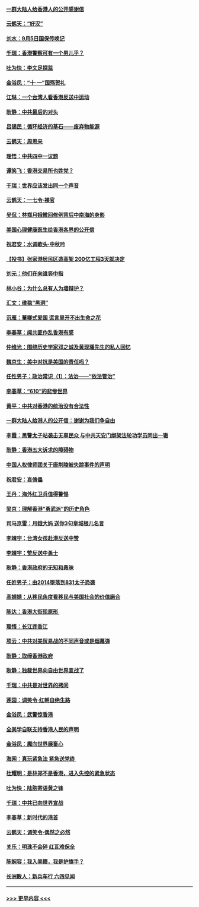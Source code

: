 #### [一群大陆人给香港人的公开感谢信](../pages/nsc993/n11514797.md?t=09121433) 
#### [云鹤天：“好汉”](../pages/nsc993/n11513536.md?t=09121433) 
#### [刘水：9月5日国保传唤记](../pages/nsc993/n11513460.md?t=09121433) 
#### [千瑞：香港警察可有一个男儿乎？](../pages/nsc993/n11513109.md?t=09121433) 
#### [吐为快：李文足探监](../pages/nsc993/n11509622.md?t=09121433) 
#### [金浴凤：“十‧一”国殇贺礼](../pages/nsc993/n11509593.md?t=09121433) 
#### [江琳：一个台湾人看香港反送中运动](../pages/nsc993/n11509211.md?t=09121433) 
#### [耿静：中共最后的对头](../pages/nsc993/n11508308.md?t=09121433) 
#### [吕锡民：循环经济的基石——废弃物能源](../pages/nsc993/n11508212.md?t=09121433) 
#### [云鹤天：周恩来](../pages/nsc993/n11508055.md?t=09121433) 
#### [理悟：中共四中一议题](../pages/nsc993/n11507782.md?t=09121433) 
#### [谭笑飞：香港交易所也姓党？](../pages/nsc993/n11507753.md?t=09121433) 
#### [千瑞：世界应该发出同一个声音](../pages/nsc993/n11507290.md?t=09121433) 
#### [云鹤天：一七令‧裸官](../pages/nsc993/n11507177.md?t=09121433) 
#### [吴侃：林郑月娥撤回修例背后中南海的身影](../pages/nsc993/n11506876.md?t=09121433) 
#### [美国心理健康医生给香港各界的公开信](../pages/nsc993/n11506809.md?t=09121433) 
#### [祝君安：水调歌头‧中秋吟](../pages/nsc993/n11506758.md?t=09121433) 
#### [【投书】张家港居民区造高架 200亿工程3天就决定](../pages/nsc993/n11506682.md?t=09121433) 
#### [刘元：他们在向谁竖中指](../pages/nsc993/n11505384.md?t=09121433) 
#### [林小谷：为什么总有人为墙辩护？](../pages/nsc993/n11505226.md?t=09121433) 
#### [汇文：维稳“黑洞”](../pages/nsc993/n11504347.md?t=09121433) 
#### [沉雁：董卿式爱国 谎言里开不出生命之花](../pages/nsc993/n11503215.md?t=09121433) 
#### [李春草：闻共匪作乱香港有感](../pages/nsc993/n11503072.md?t=09121433) 
#### [仲维光：围绕历史学家邓之诚及黄现璠先生的私人回忆](../pages/nsc993/n11501330.md?t=09121433) 
#### [魏京生：美中对抗是美国的责任吗？](../pages/nsc993/n11500723.md?t=09121433) 
#### [任性男子：政治常识（1）：法治——“依法管治”](../pages/nsc993/n11500791.md?t=09121433) 
#### [李春草：“610”的悲惨世界](../pages/nsc993/n11501141.md?t=09121433) 
#### [黄平：中共对香港的统治没有合法性](../pages/nsc993/n11499473.md?t=09121433) 
#### [一群大陆人给港人的公开信：谢谢为我们争自由](../pages/nsc993/n11500402.md?t=09121433) 
#### [李霞：黑警太子站袭击无辜民众 与中共天安门绑架法轮功学员同出一辙](../pages/nsc993/n11499805.md?t=09121433) 
#### [耿静：香港五大诉求的障碍物](../pages/nsc993/n11497578.md?t=09121433) 
#### [中国人权律师团关于唐荆陵被失踪事件的声明](../pages/nsc993/n11500014.md?t=09121433) 
#### [祝君安：哀傀儡](../pages/nsc993/n11499776.md?t=09121433) 
#### [王丹：海外红卫兵值得警惕](../pages/nsc993/n11498138.md?t=09121433) 
#### [梁京：理解香港“勇武派”的历史角色](../pages/nsc993/n11498006.md?t=09121433) 
#### [司马京雷：月娥大妈  送你3句皇城根儿名言](../pages/nsc993/n11497885.md?t=09121433) 
#### [李靖宇：台湾女孩赴港反送中赞](../pages/nsc993/n11497721.md?t=09121433) 
#### [李靖宇：赞反送中勇士](../pages/nsc993/n11497452.md?t=09121433) 
#### [耿静：香港政府的无知和愚昧](../pages/nsc993/n11494238.md?t=09121433) 
#### [任姓男子：由2014堕落到831太子恐袭](../pages/nsc993/n11496683.md?t=09121433) 
#### [高婧婧：从移民角度看移民与美国社会的价值磨合](../pages/nsc993/n11495757.md?t=09121433) 
#### [陈达：香港大街现原形 ](../pages/nsc993/n11495441.md?t=09121433) 
#### [理悟：长江连香江](../pages/nsc993/n11495377.md?t=09121433) 
#### [项云：中共对美贸易战的不同声音或是烟幕弹](../pages/nsc993/n11494929.md?t=09121433) 
#### [耿静：取缔香港政府](../pages/nsc993/n11494218.md?t=09121433) 
#### [耿静：独裁世界向自由世界宣战了](../pages/nsc993/n11494190.md?t=09121433) 
#### [千瑞：中共是对世界的拷问](../pages/nsc993/n11493021.md?t=09121433) 
#### [莲园：调笑令‧红朝自绝生路](../pages/nsc993/n11493011.md?t=09121433) 
#### [金浴凤：武警惊香港](../pages/nsc993/n11492994.md?t=09121433) 
#### [全美学自联支持香港人民的声明](../pages/nsc993/n11492630.md?t=09121433) 
#### [金浴凤：魔向世界展畜心](../pages/nsc993/n11492599.md?t=09121433) 
#### [海网：真玩紧急法 紧急送党终 ](../pages/nsc993/n11492535.md?t=09121433) 
#### [杜耀明：是林郑不是香港，进入失控的紧急状态](../pages/nsc993/n11491420.md?t=09121433) 
#### [吐为快：陆胞寄语黄之锋](../pages/nsc993/n11491117.md?t=09121433) 
#### [千瑞：中共已向世界宣战](../pages/nsc993/n11490123.md?t=09121433) 
#### [李春草：新时代的港首](../pages/nsc993/n11489864.md?t=09121433) 
#### [云鹤天：调笑令·偶然之必然](../pages/nsc993/n11489701.md?t=09121433) 
#### [关乐：明珠不会碎 红瓦难保全](../pages/nsc993/n11489647.md?t=09121433) 
#### [陈婉容：我入美籍，我是护旗手？](../pages/nsc993/n11487908.md?t=09121433) 
#### [长洲散人：新兵车行 六四见闻](../pages/nsc993/n11487729.md?t=09121433) 

----
#### [ >>> 更早内容 <<< ](../indexes/nsc993-earlier.md)
